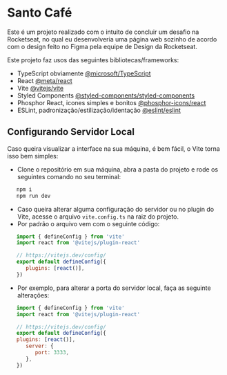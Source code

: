 # Santo Café

Este é um projeto realizado com o intuito de concluir um desafio na Rocketseat, no qual eu desenvolveria uma página web sozinho de acordo com o design feito no Figma pela equipe de Design da Rocketseat.

Este projeto faz usos das seguintes bibliotecas/frameworks:

- TypeScript obviamente [@microsoft/TypeScript](https://github.com/microsoft/TypeScript)
- React [@meta/react](https://https://github.com/facebook/react) 
- Vite [@vitejs/vite](https://github.com/vitejs/vite)
- Styled Components [@styled-components/styled-components](https://github.com/styled-components/styled-components)
- Phosphor React, icones simples e bonitos [@phosphor-icons/react](https://github.com/phosphor-icons/react)
- ESLint, padronização/estilização/identação [@eslint/eslint](https://github.com/eslint/eslint)

## Configurando Servidor Local

Caso queira visualizar a interface na sua máquina, é bem fácil, o Vite torna isso bem simples:

- Clone o repositório em sua máquina, abra a pasta do projeto e rode os seguintes comando no seu terminal:

```js
   npm i
   npm run dev
```

- Caso queira alterar alguma configuração do servidor ou no plugin do Vite, acesse o arquivo `vite.config.ts` na raiz do projeto.
- Por padrão o arquivo vem com o seguinte código:
```js
   import { defineConfig } from 'vite'
   import react from '@vitejs/plugin-react'

   // https://vitejs.dev/config/
   export default defineConfig({
      plugins: [react()],
   })
```

- Por exemplo, para alterar a porta do servidor local, faça as seguinte alterações:
```js
   import { defineConfig } from 'vite'
   import react from '@vitejs/plugin-react'

   // https://vitejs.dev/config/
   export default defineConfig({
   plugins: [react()],
      server: {
         port: 3333,
      },
   })
```

